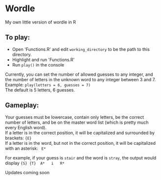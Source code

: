 # Wordle
My own little version of wordle in R

## To play:
* Open 'Functions.R' and edit `working_directory` to be the path to this directory.
* Highlight and run 'Functions.R'
* Run `play()` in the console

Currently, you can set the number of allowed guesses to any integer, and the number of letters in the unknown word to any integer between 3 and 7.  
Example: `play(letters = 6, guesses = 7)`  
The default is 5 letters, 6 guesses.

## Gameplay:
Your guesses must be lowercase, contain only letters, be the correct number of letters, and be on the master word list (which is pretty much every English word).  
If a letter is in the correct position, it will be capitalized and surrounded by brackets: `{E}`  
If a letter is in the word, but not in the correct position, it will be capitalized with an asterisk: ` E*`

For example, if your guess is `stair` and the word is `stray`, the output would display `{S} {T}  A*   i   R*`





Updates coming soon
